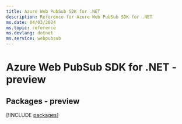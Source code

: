 ```yaml
---
title: Azure Web PubSub SDK for .NET
description: Reference for Azure Web PubSub SDK for .NET
ms.date: 04/03/2024
ms.topic: reference
ms.devlang: dotnet
ms.service: webpubsub
---
```

# Azure Web PubSub SDK for .NET - preview
## Packages - preview
[!INCLUDE [packages](web-pubsub-index.md)]